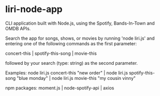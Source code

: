 # liri-node-app

CLI application built with Node.js, using the Spotify, Bands-In-Town and OMDB APIs.

Search the app for songs, shows, or movies by running 'node liri.js' and entering one of the following commands as the first parameter:

concert-this |
spotify-this-song |
movie-this

followed by your search (type: string) as the second parameter.

Examples:
node liri.js concert-this "new order" | 
node liri.js spotify-this-song "blue monday" | 
node liri.js movie-this "my cousin vinny"

npm packages:
moment.js | 
node-spotify-api | 
axios
